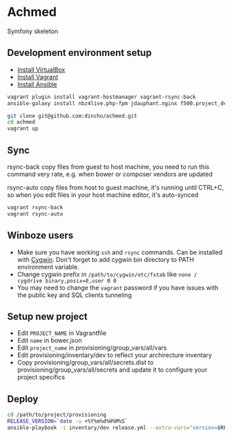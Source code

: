 Achmed
======

Symfony skeleton

## Development environment setup

- [Install VirtualBox](https://www.virtualbox.org/wiki/Downloads)
- [Install Vagrant](https://docs.vagrantup.com/v2/installation/)
- [Install Ansible](http://docs.ansible.com/intro_installation.html)

```bash
vagrant plugin install vagrant-hostmanager vagrant-rsync-back
ansible-galaxy install nbz4live.php-fpm jdauphant.nginx f500.project_deploy
```

```bash
git clone git@github.com:dincho/achmed.git
cd achmed
vagrant up
```

## Sync

rsync-back copy files from guest to host machine, you need to run this command very rate, 
e.g. when bower or composer vendors are updated

rsync-auto copy files from host to guest machine, it's running until CTRL+C, 
so when you edit files in your host machine editor, it's auto-synced

```bash
vagrant rsync-back
vagrant rsync-auto
```

## Winboze users

- Make sure you have working ```ssh``` and ```rsync``` commands. Can be installed with [Cygwin](https://www.cygwin.com). Don't forget to add cygwin bin directory to PATH environment variable.
- Change cygwin prefix in ```/path/to/cygwin/etc/fstab``` like ```none / cygdrive binary,posix=0,user 0 0```
- You may need to change the ```vagrant``` password if you have issues with the public key and SQL clients tunneling

## Setup new project

- Edit ```PROJECT_NAME``` in Vagrantfile
- Edit ```name``` in bower.json
- Edit ```project_name``` in provisioning/group_vars/all/vars
- Edit provisioning/inventary/dev to reflect your archirecture inventary
- Copy provisioning/group_vars/all/secrets.dist to provisioning/group_vars/all/secrets and update it to configure your project specifics

## Deploy
```bash
cd /path/to/project/provisioning
RELEASE_VERSION=`date -u +%Y%m%d%H%M%S`
ansible-playbook -i inventary/dev release.yml --extra-vars="version=$RELEASE_VERSION project_source_path=/absolute/path/to/project/"
```
